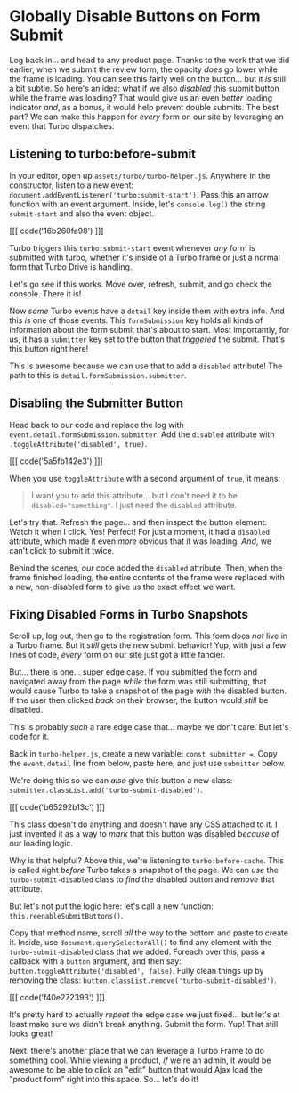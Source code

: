 # Globally Disable Buttons on Form Submit

Log back in... and head to any product page. Thanks to the work that we did
earlier, when we submit the review form, the opacity *does* go lower while the
frame is loading. You can see this fairly well on the button... but it *is* still
a bit subtle. So here's an idea: what if we also *disabled* this submit button
while the frame was loading? That would give us an even *better* loading indicator
*and*, as a bonus, it would help prevent double submits. The best part? We can make
this happen for *every* form on our site by leveraging an event that Turbo dispatches.

## Listening to turbo:before-submit

In your editor, open up `assets/turbo/turbo-helper.js`. Anywhere in the constructor,
listen to a new event: `document.addEventListener('turbo:submit-start')`. Pass this
an arrow function with an event argument. Inside, let's `console.log()` the string
`submit-start` and also the event object.

[[[ code('16b260fa98') ]]]

Turbo triggers this `turbo:submit-start` event whenever *any* form is submitted
with turbo, whether it's inside of a Turbo frame or just a normal form that Turbo
Drive is handling.

Let's go see if this works. Move over, refresh, submit, and go check the console.
There it is!

Now *some* Turbo events have a `detail` key inside them with extra info. And this
*is* one of those events. This `formSubmission` key holds all kinds of information
about the form submit that's about to start. Most importantly, for us, it has a
`submitter` key set to the button that *triggered* the submit. That's this button
right here!

This is awesome because we can use that to add a `disabled` attribute! The path
to this is `detail.formSubmission.submitter`.

## Disabling the Submitter Button

Head back to our code and replace the log with `event.detail.formSubmission.submitter`.
Add the `disabled` attribute with `.toggleAttribute('disabled', true)`.

[[[ code('5a5fb142e3') ]]]

When you use `toggleAttribute` with a second argument of `true`, it means:

> I want you to add this attribute... but I don't need it to be `disabled="something"`.
> I just need the `disabled` attribute.

Let's try that. Refresh the page... and then inspect the button element. Watch
it when I click. Yes! Perfect! For just a moment, it had a `disabled` attribute,
which made it even *more* obvious that it was loading. *And*, we can't click to
submit it twice.

Behind the scenes, *our* code added the `disabled` attribute. Then, when the
frame finished loading, the entire contents of the frame were replaced with a
new, non-disabled form to give us the exact effect we want.

## Fixing Disabled Forms in Turbo Snapshots

Scroll up, log out, then go to the registration form. This form does *not* live
in a Turbo frame. But it *still* gets the new submit behavior! Yup, with
just a few lines of code, *every* form on our site just got a little fancier.

But... there is one... super edge case. If you submitted the form and navigated away
from the page *while* the form was still submitting, that would cause Turbo to
take a snapshot of the page *with* the disabled button. If the user then clicked
*back* on their browser, the button would *still* be disabled.

This is probably *such* a rare edge case that... maybe we don't care. But let's
code for it.

Back in `turbo-helper.js`, create a new variable: `const submitter =`. Copy the
`event.detail` line from below, paste here, and just use `submitter` below.

We're doing this so we can *also* give this button a new class:
`submitter.classList.add('turbo-submit-disabled')`.

[[[ code('b65292b13c') ]]]

This class doesn't do anything and doesn't have any CSS attached to it. I just
invented it as a way to *mark* that this button was disabled *because* of our
loading logic.

Why is that helpful? Above this, we're listening to `turbo:before-cache`. This
is called right *before* Turbo takes a snapshot of the page. We can *use* the
`turbo-submit-disabled` class to *find* the disabled button and *remove* that
attribute.

But let's not put the logic here: let's call a new function:
`this.reenableSubmitButtons()`.

Copy that method name, scroll *all* the way to the bottom and paste to create it.
Inside, use `document.querySelectorAll()` to find any element with the
`turbo-submit-disabled` class that we added. Foreach over this, pass a callback
with a `button` argument, and then say: `button.toggleAttribute('disabled', false)`.
Fully clean things up by removing the class:
`button.classList.remove('turbo-submit-disabled')`.

[[[ code('f40e272393') ]]]

It's pretty hard to actually *repeat* the edge case we just fixed... but let's
at least make sure we didn't break anything. Submit the form. Yup! That still
looks great!

Next: there's another place that we can leverage a Turbo Frame to do something cool.
While viewing a product, *if* we're an admin, it would be awesome to be
able to click an "edit" button that would Ajax load the "product form" right
into this space. So... let's do it!
